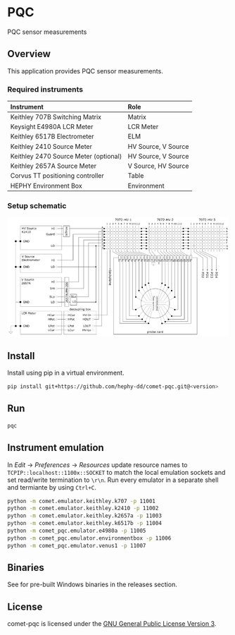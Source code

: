 # PQC

PQC sensor measurements

## Overview

This application provides PQC sensor measurements.

### Required instruments

|Instrument                            |Role |
|:-------------------------------------|:----|
|Keithley 707B Switching Matrix        |Matrix |
|Keysight E4980A LCR Meter             |LCR Meter |
|Keithley 6517B Electrometer           |ELM |
|Keithley 2410 Source Meter            |HV Source, V Source |
|Keithley 2470 Source Meter (optional) |HV Source, V Source |
|Keithley 2657A Source Meter           |V Source, HV Source |
|Corvus TT positioning controller      |Table |
|HEPHY Environment Box                 |Environment |

### Setup schematic

![PQC setup schematic](docs/assets/MatrixCardsDesign_v10_Diss2.png)

## Install

Install using pip in a virtual environment.

```bash
pip install git+https://github.com/hephy-dd/comet-pqc.git@<version>
```

## Run

```bash
pqc
```

## Instrument emulation

In _Edit_ &rarr; _Preferences_ &rarr; _Resources_ update resource
names to `TCPIP::localhost::1100x::SOCKET` to match the local emulation
sockets and set read/write termination to `\r\n`. Run every emulator
in a separate shell and termiante by using `Ctrl+C`.

```bash
python -m comet.emulator.keithley.k707 -p 11001
python -m comet.emulator.keithley.k2410 -p 11002
python -m comet.emulator.keithley.k2657a -p 11003
python -m comet.emulator.keithley.k6517b -p 11004
python -m comet_pqc.emulator.e4980a -p 11005
python -m comet_pqc.emulator.environmentbox -p 11006
python -m comet_pqc.emulator.venus1 -p 11007
```

## Binaries

See for pre-built Windows binaries in the releases section.

## License

comet-pqc is licensed under the [GNU General Public License Version 3](https://github.com/hephy-dd/comet-pqc/tree/master/LICENSE).

